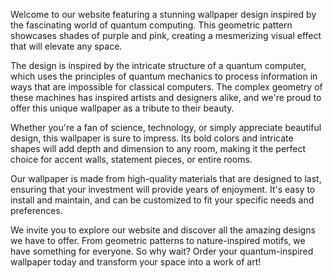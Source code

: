 <!--
Write me content for website with wallpaper "A geometric design in shades of purple and pink, inspired by the shape of a quantum computer"
-->

<!--font:Poppins-->

Welcome to our website featuring a stunning wallpaper design inspired by the fascinating world of quantum computing. This geometric pattern showcases shades of purple and pink, creating a mesmerizing visual effect that will elevate any space.

The design is inspired by the intricate structure of a quantum computer, which uses the principles of quantum mechanics to process information in ways that are impossible for classical computers. The complex geometry of these machines has inspired artists and designers alike, and we're proud to offer this unique wallpaper as a tribute to their beauty.

Whether you're a fan of science, technology, or simply appreciate beautiful design, this wallpaper is sure to impress. Its bold colors and intricate shapes will add depth and dimension to any room, making it the perfect choice for accent walls, statement pieces, or entire rooms.

Our wallpaper is made from high-quality materials that are designed to last, ensuring that your investment will provide years of enjoyment. It's easy to install and maintain, and can be customized to fit your specific needs and preferences.

We invite you to explore our website and discover all the amazing designs we have to offer. From geometric patterns to nature-inspired motifs, we have something for everyone. So why wait? Order your quantum-inspired wallpaper today and transform your space into a work of art!
